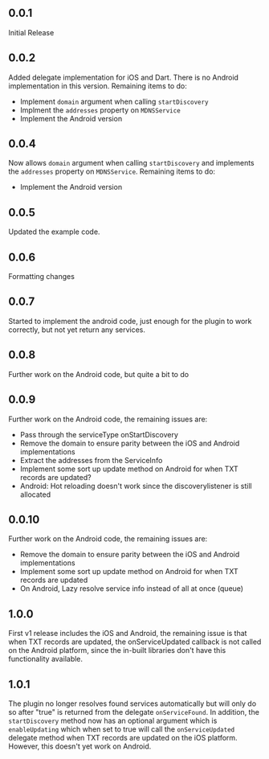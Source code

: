 ## 0.0.1

Initial Release

## 0.0.2

Added delegate implementation for iOS and Dart. There is no Android implementation in this version.
Remaining items to do:

  * Implement `domain` argument when calling `startDiscovery`
  * Implment the `addresses` property on `MDNSService`
  * Implement the Android version

## 0.0.4

Now allows `domain` argument when calling `startDiscovery` and
implements the `addresses` property on `MDNSService`. Remaining items to do:

  * Implement the Android version

## 0.0.5

Updated the example code.

## 0.0.6

Formatting changes

## 0.0.7

Started to implement the android code, just enough for the plugin
to work correctly, but not yet return any services.

## 0.0.8

Further work on the Android code, but quite a bit to do


## 0.0.9

Further work on the Android code, the remaining issues are:

  * Pass through the serviceType onStartDiscovery
  * Remove the domain to ensure parity between the iOS and Android implementations
  * Extract the addresses from the ServiceInfo
  * Implement some sort up update method on Android for when TXT records are updated?
  * Android: Hot reloading doesn't work since the discoverylistener is still allocated


## 0.0.10

Further work on the Android code, the remaining issues are:

  * Remove the domain to ensure parity between the iOS and Android implementations
  * Implement some sort up update method on Android for when TXT records are updated
  * On Android, Lazy resolve service info instead of all at once (queue)

## 1.0.0

First v1 release includes the iOS and Android, the remaining issue is that
when TXT records are updated, the onServiceUpdated callback is not called
on the Android platform, since the in-built libraries don't have this
functionality available.

## 1.0.1

The plugin no longer resolves found services automatically but will only do so
after "true" is returned from the delegate `onServiceFound`. In addition, the
`startDiscovery` method now has an optional argument which is `enableUpdating`
which when set to true will call the `onServiceUpdated` delegate method when
TXT records are updated on the iOS platform. However, this doesn't yet work
on Android.




